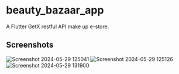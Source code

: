 # beauty_bazaar_app

A Flutter GetX restful API make up e-store.

## Screenshots

![Screenshot 2024-05-29 125041](https://github.com/GisoreB/beauty_bazaar_app_project/assets/144854877/6b7f7e03-d0a7-4950-a5b5-d9cf1d4700ce)
![Screenshot 2024-05-29 125126](https://github.com/GisoreB/beauty_bazaar_app_project/assets/144854877/89ea8dd5-b4c0-4818-9821-c86b27e52fa1)
![Screenshot 2024-05-29 131900](https://github.com/GisoreB/beauty_bazaar_app_project/assets/144854877/da0d2966-5590-4cc6-bde5-9bacb6f730ac)

